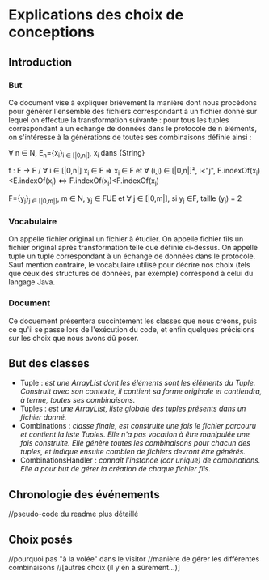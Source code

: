 # Explications des choix de conceptions

## Introduction

### But

Ce document vise à expliquer brièvement la manière dont nous procédons pour générer l'ensemble des fichiers correspondant à un fichier donné sur lequel on effectue la transformation suivante : pour tous les tuples correspondant à un échange de données dans le protocole de n éléments, on s'intéresse à la générations de toutes ses combinaisons définie ainsi :

&forall; n &isin; N, E<sub>n</sub>={x<sub>i</sub>}<sub>i &isin; [|0,n|]</sub>, x<sub>i</sub> dans {String}

f : E -> F / &forall; i &isin; [|0,n|] x<sub>i</sub> &isin; E => x<sub>i</sub> &isin; F et &forall; (i,j) &isin; [|0,n|]², i<"j", E.indexOf(x<sub>i</sub>)<E.indexOf(x<sub>j</sub>) <=> F.indexOf(x<sub>i</sub>)<F.indexOf(x<sub>j</sub>)

F={y<sub>j</sub>}<sub>j &isin; [|0,m|]</sub>, m &isin; N, y<sub>j</sub> &isin; FUE et &forall; j &isin; [|0,m|], si y<sub>j</sub> &isin;F, taille (y<sub>j</sub>) = 2

### Vocabulaire

On appelle fichier original un fichier à étudier.
On appelle fichier fils un fichier original après transformation telle que définie ci-dessus.
On appelle tuple un tuple correspondant à un échange de données dans le protocole.
Sauf mention contraire, le vocabulaire utilisé pour décrire nos choix (tels que ceux des structures de données, par exemple) correspond à celui du langage Java.

### Document

Ce docuement présentera succintement les classes que nous créons, puis ce qu'il se passe lors de l'exécution du code, et enfin quelques précisions sur les choix que nous avons dû poser.

## But des classes

* Tuple 				: _est une ArrayList<String> dont les éléments sont les éléments du Tuple. Construit avec son contexte, il contient sa forme originale et contiendra, à terme, toutes ses combinaisons._
* Tuples				: _est une ArrayList<Tuple>, liste globale des tuples présents dans un fichier donné._
* Combinations			: _classe finale, est construite une fois le fichier parcouru et contient la liste Tuples. Elle n'a pas vocation à être manipulée une fois construite. Elle génère toutes les combinaisons pour chacun des tuples, et indique ensuite combien de fichiers devront être générés._
* CombinationsHandler	: _connaît l'instance (car unique) de combinations. Elle a pour but de gérer la création de chaque fichier fils._

## Chronologie des événements

//pseudo-code du readme plus détaillé

## Choix posés

//pourquoi pas "à la volée" dans le visitor
//manière de gérer les différentes combinaisons
//[autres choix (il y en a sûrement...)]
